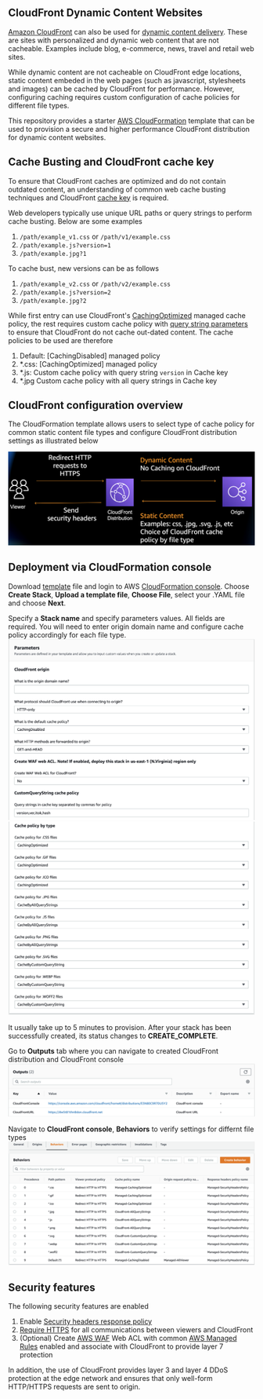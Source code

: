 ## CloudFront Dynamic Content Websites
[Amazon CloudFront](https://aws.amazon.com/cloudfront/) can also be used for [dynamic content delivery](https://aws.amazon.com/cloudfront/dynamic-content/). These are sites with personalized and dynamic web content that are not cacheable.  Examples include blog, e-commerce, news, travel and retail web sites.

While dynamic content are not cacheable on CloudFront edge locations, static content embeded in the web pages (such as javascript, stylesheets and images) can be cached by CloudFront for performance. However, configuring caching requires custom configuration of cache policies for different file types. 

This repository provides a starter [AWS CloudFormation](https://aws.amazon.com/cloudformation/) template that can be used to provision a secure and higher performance CloudFront distribution for dynamic content websites.

## Cache Busting and CloudFront cache key
To ensure that CloudFront caches are optimized and do not contain outdated content, an understanding of common web cache busting techniques and CloudFront [cache key](https://docs.aws.amazon.com/AmazonCloudFront/latest/DeveloperGuide/controlling-the-cache-key.html) is required.

Web developers typically use unique URL paths or query strings to perform cache busting.
Below are some examples
1. `/path/example_v1.css` or `/path/v1/example.css`
1. `/path/example.js?version=1`
1. `/path/example.jpg?1`

To cache bust, new versions can be as follows
1. `/path/example_v2.css` or `/path/v2/example.css`
1. `/path/example.js?version=2`
1. `/path/example.jpg?2`

While first entry can use CloudFront's [CachingOptimized](https://docs.aws.amazon.com/AmazonCloudFront/latest/DeveloperGuide/using-managed-cache-policies.html) managed cache policy, the rest requires custom cache policy with [query string parameters](https://docs.aws.amazon.com/AmazonCloudFront/latest/DeveloperGuide/QueryStringParameters.html) to ensure that CloudFront do not cache out-dated content. The cache policies to be used are therefore

1. Default: [CachingDisabled] managed policy
1. *.css: [CachingOptimized] managed policy
1. *.js: Custom cache policy with query string `version` in Cache key
1. *.jpg Custom cache policy with all query strings in Cache key 



## CloudFront configuration overview
The CloudFormation template allows users to select type of cache policy for common static content file types and configure CloudFront distribution settings as illustrated below

![CloudFormation config](/images/Architecture.png "Architecture")

## Deployment via CloudFormation console
Download [template](template.yaml) file and login to AWS [CloudFormation console](https://console.aws.amazon.com/cloudformation/home#/stacks/create/template). Choose **Create Stack**, **Upload a template file**, **Choose File**, select your .YAML file and choose **Next**.


Specify a **Stack name** and specify parameters values. All fields are required. You will need to enter origin domain name and configure cache policy accordingly for each file type. 
![CloudFormation parameters](/images/CloudFormation-1.png "Parameters")
![CloudFormation parameters](/images/CloudFormation-2.png "Parameters")




It usually take up to 5 minutes to provision. After your stack has been successfully created, its status changes to **CREATE_COMPLETE**.

Go to **Outputs** tab where you can navigate to created CloudFront distribution and CloudFront console
![Outputs](/images/Outputs.png "Outputs")

Navigate to **CloudFront console**, **Behaviors** to verify settings for differnt file types
![Behaviors](/images/Behaviors.png "Behaviors")

## Security features
The following security features are enabled
1. Enable [Security headers response policy](https://docs.aws.amazon.com/AmazonCloudFront/latest/DeveloperGuide/using-managed-response-headers-policies.html#managed-response-headers-policies-security)
1. [Require HTTPS](https://docs.aws.amazon.com/AmazonCloudFront/latest/DeveloperGuide/using-https-viewers-to-cloudfront.html) for all communications between viewers and CloudFront
1. (Optional) Create [AWS WAF](https://aws.amazon.com/waf/) Web ACL with common [AWS Managed Rules](https://docs.aws.amazon.com/waf/latest/developerguide/aws-managed-rule-groups-list.html) enabled and associate with CloudFront to provide layer 7 protection

In addition, the use of CloudFront provides layer 3 and layer 4 DDoS protection at the edge network and ensures that only well-form HTTP/HTTPS requests are sent to origin.



